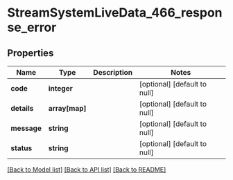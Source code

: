 # StreamSystemLiveData_466_response_error

## Properties
Name | Type | Description | Notes
------------ | ------------- | ------------- | -------------
**code** | **integer** |  | [optional] [default to null]
**details** | **array[map]** |  | [optional] [default to null]
**message** | **string** |  | [optional] [default to null]
**status** | **string** |  | [optional] [default to null]

[[Back to Model list]](../README.md#documentation-for-models) [[Back to API list]](../README.md#documentation-for-api-endpoints) [[Back to README]](../README.md)


